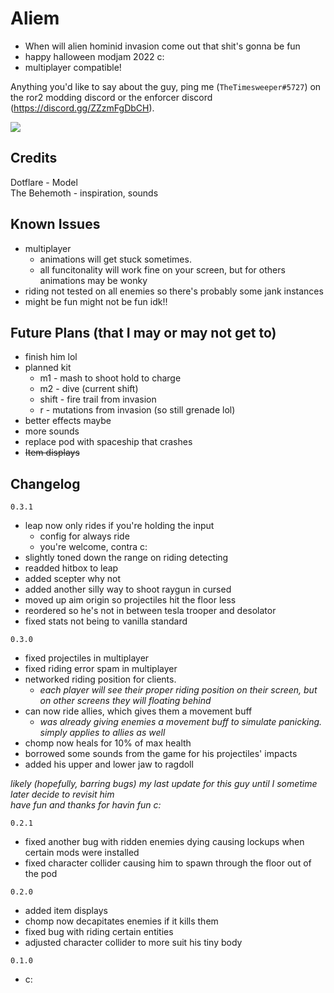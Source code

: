 # Aliem
- When will alien hominid invasion come out that shit's gonna be fun
- happy halloween modjam 2022 c:
- multiplayer compatible!

Anything you'd like to say about the guy, ping me (`TheTimesweeper#5727`) on the ror2 modding discord or the enforcer discord (https://discord.gg/ZZzmFgDbCH).

[![](https://raw.githubusercontent.com/TheTimeSweeper/the/master/Release/Aliem/readme/aliem.png)]()

## Credits
Dotflare - Model  
The Behemoth - inspiration, sounds 

## Known Issues
- multiplayer
  - animations will get stuck sometimes. 
  - all funcitonality will work fine on your screen, but for others animations may be wonky
- riding not tested on all enemies so there's probably some jank instances
- might be fun might not be fun idk!!

## Future Plans (that I may or may not get to)
- finish him lol
- planned kit 
  - m1 - mash to shoot hold to charge
  - m2 - dive (current shift)
  - shift - fire trail from invasion
  - r - mutations from invasion (so still grenade lol)
- better effects maybe
- more sounds
- replace pod with spaceship that crashes
- ~~Item displays~~

## Changelog
`0.3.1`
- leap now only rides if you're holding the input 
  - config for always ride
  - you're welcome, contra c:
- slightly toned down the range on riding detecting
- readded hitbox to leap
- added scepter why not
- added another silly way to shoot raygun in cursed
- moved up aim origin so projectiles hit the floor less
- reordered so he's not in between tesla trooper and desolator
- fixed stats not being to vanilla standard

`0.3.0`
- fixed projectiles in multiplayer
- fixed riding error spam in multiplayer
- networked riding position for clients. 
  - *each player will see their proper riding position on their screen, but on other screens they will floating behind*
- can now ride allies, which gives them a movement buff
  - *was already giving enemies a movement buff to simulate panicking. simply applies to allies as well*
- chomp now heals for 10% of max health
- borrowed some sounds from the game for his projectiles' impacts
- added his upper and lower jaw to ragdoll

*likely (hopefully, barring bugs) my last update for this guy until I sometime later decide to revisit him*  
*have fun and thanks for havin fun c:*

`0.2.1`
- fixed another bug with ridden enemies dying causing lockups when certain mods were installed
- fixed character collider causing him to spawn through the floor out of the pod
  
`0.2.0`
- added item displays
- chomp now decapitates enemies if it kills them
- fixed bug with riding certain entities
- adjusted character collider to more suit his tiny body

`0.1.0`
- c: